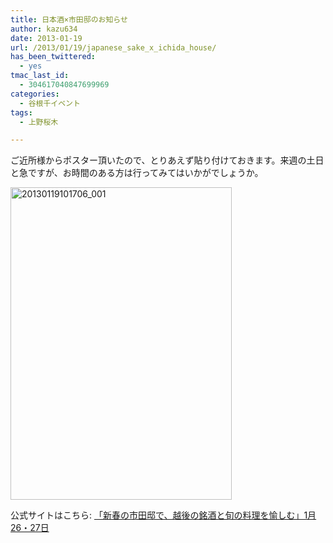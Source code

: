 ```yaml
---
title: 日本酒×市田邸のお知らせ
author: kazu634
date: 2013-01-19
url: /2013/01/19/japanese_sake_x_ichida_house/
has_been_twittered:
  - yes
tmac_last_id:
  - 304617040847699969
categories:
  - 谷根千イベント
tags:
  - 上野桜木

---
```

ご近所様からポスター頂いたので、とりあえず貼り付けておきます。来週の土日と急ですが、お時間のある方は行ってみてはいかがでしょうか。

<a href="http://www.flickr.com/photos/42332031@N02/8392978669/" onclick="__gaTracker('send', 'event', 'outbound-article', 'http://www.flickr.com/photos/42332031@N02/8392978669/', '');" title="20130119101706_001 by kazu634, on Flickr"><img class="aligncenter" src="http://farm9.staticflickr.com/8077/8392978669_47610fb1af.jpg" alt="20130119101706_001" width="354" height="500" /></a>

公式サイトはこちら: <a href="http://taireki.com/news503" onclick="__gaTracker('send', 'event', 'outbound-article', 'http://taireki.com/news503', '「新春の市田邸で、越後の銘酒と旬の料理を愉しむ」1月26・27日');" target="_blank">「新春の市田邸で、越後の銘酒と旬の料理を愉しむ」1月26・27日</a>